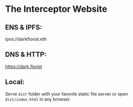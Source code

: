 # The Interceptor Website

## ENS & IPFS:
ipns://darkflorist.eth

## DNS & HTTP:
https://dark.florist

## Local:
Serve `dist` folder with your favorite static file server or open `dist/index.html` in any browser.
